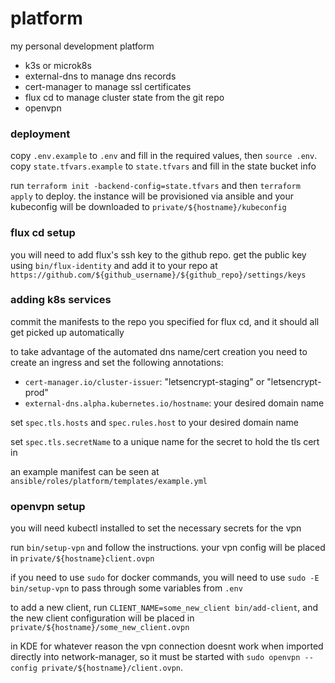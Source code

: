 # platform
my personal development platform
* k3s or microk8s
* external-dns to manage dns records
* cert-manager to manage ssl certificates
* flux cd to manage cluster state from the git repo
* openvpn

### deployment
copy `.env.example` to `.env` and fill in the required values, then `source .env`. copy `state.tfvars.example` to `state.tfvars` and fill in the state bucket info

run `terraform init -backend-config=state.tfvars` and then `terraform apply` to deploy. the instance will be provisioned via ansible and your kubeconfig will be downloaded to `private/${hostname}/kubeconfig`

### flux cd setup
you will need to add flux's ssh key to the github repo. get the public key using `bin/flux-identity` and add it to your repo at `https://github.com/${github_username}/${github_repo}/settings/keys`

### adding k8s services
commit the manifests to the repo you specified for flux cd, and it should all get picked up automatically

to take advantage of the automated dns name/cert creation you need to create an ingress and set the following annotations:
- `cert-manager.io/cluster-issuer`: "letsencrypt-staging" or "letsencrypt-prod"
- `external-dns.alpha.kubernetes.io/hostname`: your desired domain name

set `spec.tls.hosts` and `spec.rules.host` to your desired domain name

set `spec.tls.secretName` to a unique name for the secret to hold the tls cert in

an example manifest can be seen at `ansible/roles/platform/templates/example.yml`

### openvpn setup
you will need kubectl installed to set the necessary secrets for the vpn

run `bin/setup-vpn` and follow the instructions. your vpn config will be placed in `private/${hostname}client.ovpn`

if you need to use `sudo` for docker commands, you will need to use `sudo -E bin/setup-vpn` to pass through some variables from `.env`

to add a new client, run `CLIENT_NAME=some_new_client bin/add-client`, and the new client configuration will be placed in `private/${hostname}/some_new_client.ovpn`

in KDE for whatever reason the vpn connection doesnt work when imported directly into network-manager, so it must be started with `sudo openvpn --config private/${hostname}/client.ovpn`.
